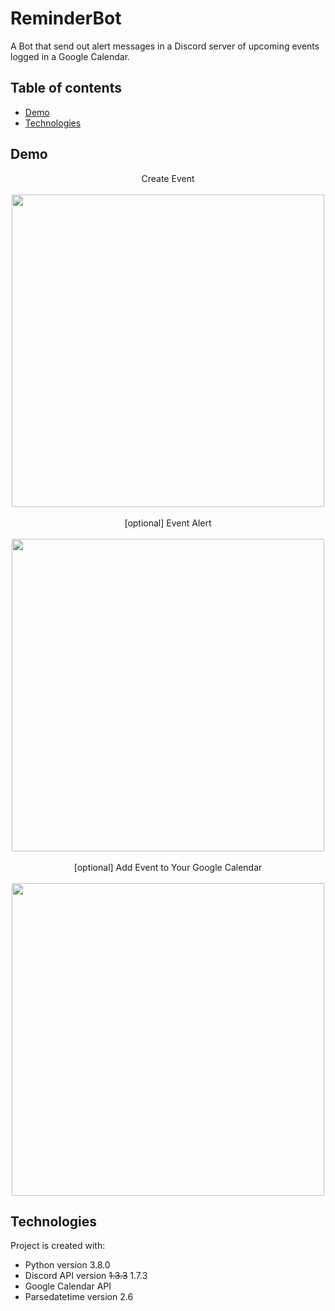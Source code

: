 # ReminderBot
A Bot that send out alert messages in a Discord server of upcoming events logged in a Google Calendar.

## Table of contents
* [Demo](#demo)
* [Technologies](#Technologies)

## Demo
<p align='center'>
  Create Event<br></br>
  <img width='500' height='500' src="https://user-images.githubusercontent.com/55066273/141549058-e3d1be2f-fe16-4807-8b1b-0a82ebb062f9.gif">
  <br></br>[optional] Event Alert<br></br>
  <img width='500' height='500' src="https://user-images.githubusercontent.com/55066273/141602670-e21f98f8-e143-43b9-959b-27d758cc513c.gif">
  <br></br>[optional] Add Event to Your Google Calendar<br></br>
  <img width='500' height='500' src="https://user-images.githubusercontent.com/55066273/141600846-3feb1700-1d9e-49f7-9bd0-e8baead7c7ed.gif">
</p>

## Technologies
Project is created with:
* Python version 3.8.0
* Discord API version ~~1.3.3~~ 1.7.3
* Google Calendar API
* Parsedatetime version 2.6
